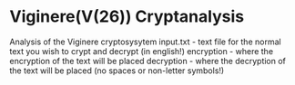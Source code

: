 # Viginere(V(26)) Cryptanalysis
 Analysis of the Viginere cryptosysytem
 input.txt - text file for the normal text you wish to crypt and decrypt (in english!) 
 encryption - where the encryption of the text will be placed
 decryption - where the decryption of the text will be placed (no spaces or non-letter symbols!)